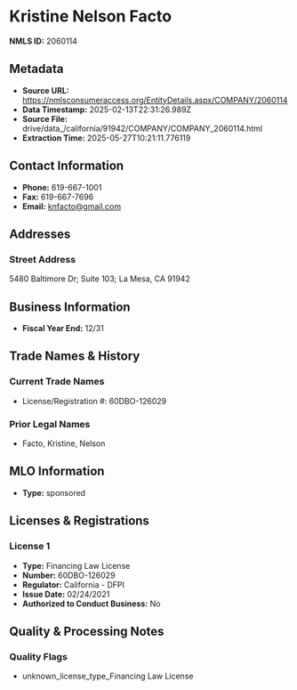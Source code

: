 # Kristine Nelson Facto

**NMLS ID:** 2060114

## Metadata
- **Source URL:** https://nmlsconsumeraccess.org/EntityDetails.aspx/COMPANY/2060114
- **Data Timestamp:** 2025-02-13T22:31:26.989Z
- **Source File:** drive/data_/california/91942/COMPANY/COMPANY_2060114.html
- **Extraction Time:** 2025-05-27T10:21:11.776119

## Contact Information
- **Phone:** 619-667-1001
- **Fax:** 619-667-7696
- **Email:** knfacto@gmail.com

## Addresses
### Street Address
5480 Baltimore Dr; Suite 103; La Mesa, CA 91942

## Business Information
- **Fiscal Year End:** 12/31

## Trade Names & History
### Current Trade Names
- License/Registration #: 60DBO-126029

### Prior Legal Names
- Facto, Kristine, Nelson

## MLO Information
- **Type:** sponsored

## Licenses & Registrations

### License 1
- **Type:** Financing Law License
- **Number:** 60DBO-126029
- **Regulator:** California - DFPI
- **Issue Date:** 02/24/2021
- **Authorized to Conduct Business:** No

## Quality & Processing Notes
### Quality Flags
- unknown_license_type_Financing Law License
